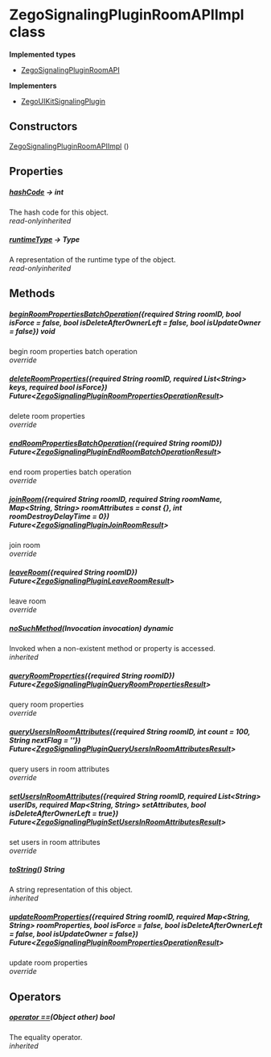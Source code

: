 


# ZegoSignalingPluginRoomAPIImpl class













**Implemented types**

- [ZegoSignalingPluginRoomAPI](../zego_uikit_prebuilt_live_audio_room/ZegoSignalingPluginRoomAPI-mixin.md)


**Implementers**

- [ZegoUIKitSignalingPlugin](../zego_uikit_prebuilt_live_audio_room/ZegoUIKitSignalingPlugin-class.md)





## Constructors

[ZegoSignalingPluginRoomAPIImpl](../zego_uikit_prebuilt_live_audio_room/ZegoSignalingPluginRoomAPIImpl/ZegoSignalingPluginRoomAPIImpl.md) ()

   


## Properties

##### [hashCode](../zego_uikit_prebuilt_live_audio_room/ZegoSignalingPluginRoomAPI/hashCode.md) &#8594; int



The hash code for this object.  
_<span class="feature">read-only</span><span class="feature">inherited</span>_



##### [runtimeType](../zego_uikit_prebuilt_live_audio_room/ZegoSignalingPluginRoomAPI/runtimeType.md) &#8594; Type



A representation of the runtime type of the object.  
_<span class="feature">read-only</span><span class="feature">inherited</span>_





## Methods

##### [beginRoomPropertiesBatchOperation](../zego_uikit_prebuilt_live_audio_room/ZegoSignalingPluginRoomAPIImpl/beginRoomPropertiesBatchOperation.md)({required String roomID, bool isForce = false, bool isDeleteAfterOwnerLeft = false, bool isUpdateOwner = false}) void



begin room properties batch operation  
_<span class="feature">override</span>_



##### [deleteRoomProperties](../zego_uikit_prebuilt_live_audio_room/ZegoSignalingPluginRoomAPIImpl/deleteRoomProperties.md)({required String roomID, required List&lt;String> keys, required bool isForce}) Future&lt;[ZegoSignalingPluginRoomPropertiesOperationResult](../zego_uikit_prebuilt_live_audio_room/ZegoSignalingPluginRoomPropertiesOperationResult-class.md)>



delete room properties  
_<span class="feature">override</span>_



##### [endRoomPropertiesBatchOperation](../zego_uikit_prebuilt_live_audio_room/ZegoSignalingPluginRoomAPIImpl/endRoomPropertiesBatchOperation.md)({required String roomID}) Future&lt;[ZegoSignalingPluginEndRoomBatchOperationResult](../zego_uikit_prebuilt_live_audio_room/ZegoSignalingPluginEndRoomBatchOperationResult-class.md)>



end room properties batch operation  
_<span class="feature">override</span>_



##### [joinRoom](../zego_uikit_prebuilt_live_audio_room/ZegoSignalingPluginRoomAPIImpl/joinRoom.md)({required String roomID, required String roomName, Map&lt;String, String> roomAttributes = const {}, int roomDestroyDelayTime = 0}) Future&lt;[ZegoSignalingPluginJoinRoomResult](../zego_uikit_prebuilt_live_audio_room/ZegoSignalingPluginJoinRoomResult-class.md)>



join room  
_<span class="feature">override</span>_



##### [leaveRoom](../zego_uikit_prebuilt_live_audio_room/ZegoSignalingPluginRoomAPIImpl/leaveRoom.md)({required String roomID}) Future&lt;[ZegoSignalingPluginLeaveRoomResult](../zego_uikit_prebuilt_live_audio_room/ZegoSignalingPluginLeaveRoomResult-class.md)>



leave room  
_<span class="feature">override</span>_



##### [noSuchMethod](../zego_uikit_prebuilt_live_audio_room/ZegoSignalingPluginRoomAPI/noSuchMethod.md)(Invocation invocation) dynamic



Invoked when a non-existent method or property is accessed.  
_<span class="feature">inherited</span>_



##### [queryRoomProperties](../zego_uikit_prebuilt_live_audio_room/ZegoSignalingPluginRoomAPIImpl/queryRoomProperties.md)({required String roomID}) Future&lt;[ZegoSignalingPluginQueryRoomPropertiesResult](../zego_uikit_prebuilt_live_audio_room/ZegoSignalingPluginQueryRoomPropertiesResult-class.md)>



query room properties  
_<span class="feature">override</span>_



##### [queryUsersInRoomAttributes](../zego_uikit_prebuilt_live_audio_room/ZegoSignalingPluginRoomAPIImpl/queryUsersInRoomAttributes.md)({required String roomID, int count = 100, String nextFlag = ''}) Future&lt;[ZegoSignalingPluginQueryUsersInRoomAttributesResult](../zego_uikit_prebuilt_live_audio_room/ZegoSignalingPluginQueryUsersInRoomAttributesResult-class.md)>



query users in room attributes  
_<span class="feature">override</span>_



##### [setUsersInRoomAttributes](../zego_uikit_prebuilt_live_audio_room/ZegoSignalingPluginRoomAPIImpl/setUsersInRoomAttributes.md)({required String roomID, required List&lt;String> userIDs, required Map&lt;String, String> setAttributes, bool isDeleteAfterOwnerLeft = true}) Future&lt;[ZegoSignalingPluginSetUsersInRoomAttributesResult](../zego_uikit_prebuilt_live_audio_room/ZegoSignalingPluginSetUsersInRoomAttributesResult-class.md)>



set users in room attributes  
_<span class="feature">override</span>_



##### [toString](../zego_uikit_prebuilt_live_audio_room/ZegoSignalingPluginRoomAPI/toString.md)() String



A string representation of this object.  
_<span class="feature">inherited</span>_



##### [updateRoomProperties](../zego_uikit_prebuilt_live_audio_room/ZegoSignalingPluginRoomAPIImpl/updateRoomProperties.md)({required String roomID, required Map&lt;String, String> roomProperties, bool isForce = false, bool isDeleteAfterOwnerLeft = false, bool isUpdateOwner = false}) Future&lt;[ZegoSignalingPluginRoomPropertiesOperationResult](../zego_uikit_prebuilt_live_audio_room/ZegoSignalingPluginRoomPropertiesOperationResult-class.md)>



update room properties  
_<span class="feature">override</span>_





## Operators

##### [operator ==](../zego_uikit_prebuilt_live_audio_room/ZegoSignalingPluginRoomAPI/operator_equals.md)(Object other) bool



The equality operator.  
_<span class="feature">inherited</span>_
















